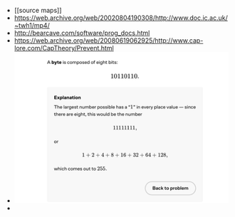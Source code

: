 - [[source maps]]
- https://web.archive.org/web/20020804190308/http://www.doc.ic.ac.uk/~twh1/mp4/
- http://bearcave.com/software/prog_docs.html
- https://web.archive.org/web/20080619062925/http://www.cap-lore.com/CapTheory/Prevent.html
- ![image.png](../assets/image_1720042207176_0.png)
-